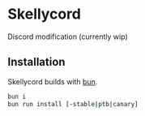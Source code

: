 # Skellycord
Discord modification (currently wip)

## Installation
Skellycord builds with [bun](https://bun.sh/).

```bash
bun i
bun run install [-stable|ptb|canary]
```